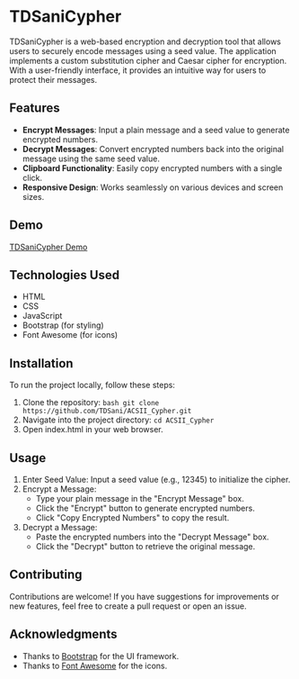 # TDSaniCypher

TDSaniCypher is a web-based encryption and decryption tool that allows users to securely encode messages using a seed value. The application implements a custom substitution cipher and Caesar cipher for encryption. With a user-friendly interface, it provides an intuitive way for users to protect their messages.

## Features

- **Encrypt Messages**: Input a plain message and a seed value to generate encrypted numbers.
- **Decrypt Messages**: Convert encrypted numbers back into the original message using the same seed value.
- **Clipboard Functionality**: Easily copy encrypted numbers with a single click.
- **Responsive Design**: Works seamlessly on various devices and screen sizes.

## Demo
<a href="https://acsii-cypher.onrender.com" target="_blank">TDSaniCypher Demo</a>

## Technologies Used

- HTML
- CSS
- JavaScript
- Bootstrap (for styling)
- Font Awesome (for icons)

## Installation

To run the project locally, follow these steps:

1.  Clone the repository:
    ```bash git clone https://github.com/TDSani/ACSII_Cypher.git```
2. Navigate into the project directory:
    ```cd ACSII_Cypher```
3. Open index.html in your web browser.

## Usage

1.  Enter Seed Value: Input a seed value (e.g., 12345) to initialize the cipher.
2.  Encrypt a Message:
    -   Type your plain message in the "Encrypt Message" box.
    -   Click the "Encrypt" button to generate encrypted numbers.
    -   Click "Copy Encrypted Numbers" to copy the result.
3.  Decrypt a Message:
    -   Paste the encrypted numbers into the "Decrypt Message" box.
    -   Click the "Decrypt" button to retrieve the original message.

## Contributing

Contributions are welcome! If you have suggestions for improvements or new features, feel free to create a pull request or open an issue.

## Acknowledgments

-   Thanks to <a href="https://getbootstrap.com/">Bootstrap</a> for the UI framework.
-   Thanks to <a href="https://fontawesome.com/">Font Awesome</a> for the icons.